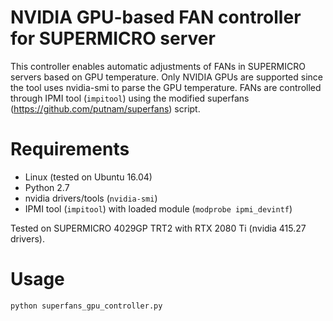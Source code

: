 # NVIDIA GPU-based FAN controller for SUPERMICRO server

This controller enables automatic adjustments of FANs in SUPERMICRO servers based on GPU temperature.  Only NVIDIA GPUs are supported since the tool uses nvidia-smi to parse the GPU temperature. FANs are controlled through IPMI tool (`impitool`) using the modified superfans (https://github.com/putnam/superfans) script.

# Requirements

* Linux (tested on Ubuntu 16.04)
* Python 2.7
* nvidia drivers/tools (`nvidia-smi`)
* IPMI tool (`impitool`) with loaded module (`modprobe ipmi_devintf`)

Tested on SUPERMICRO 4029GP TRT2 with RTX 2080 Ti (nvidia 415.27 drivers).

# Usage

```bash
python superfans_gpu_controller.py
```

